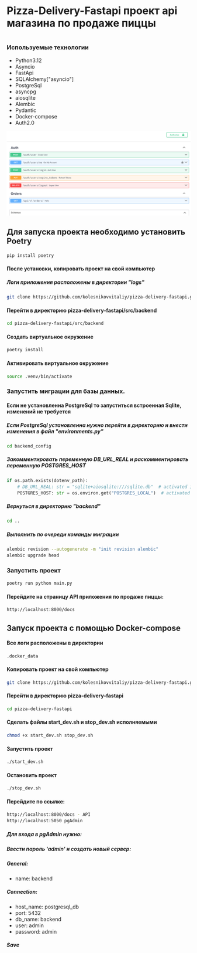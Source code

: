 # Pizza-Delivery-Fastapi проект api магазина по продаже пиццы 
#
### Используемые технологии    
* Python3.12
* Asyncio
* FastApi
* SQLAlchemy["asyncio"]
* PostgreSql
* asyncpg
* aiosqlite
* Alembic
* Pydantic
* Docker-compose
* Auth2.0

<div class="img-div">
  <img src="https://github.com/kolesnikovvitaliy/pizza-delivery-fastapi/blob/main/docs/img/scrin_1.png" width="800"/>
</div>

## Для запуска проекта необходимо установить Poetry
```bash
pip install poetry
```

#### После установки, копировать проект на свой компьютер
##### Логи приложения расположены в директории "logs"  
```bash
git clone https://github.com/kolesnikovvitaliy/pizza-delivery-fastapi.git
```
#### Перейти в директорию pizza-delivery-fastapi/src/backend
```bash
cd pizza-delivery-fastapi/src/backend
```
#### Создать виртуальное окружение 
```bash
poetry install
```
#### Активировать виртуальное окружение
```bash
source .venv/bin/activate
```
### Запустить миграции для базы данных.
#### Если не установленна PostgreSql то запуститься встроенная Sqlite, изменений не требуется
##### Если PostgreSql установленна нужно перейти в директорию и внести изменения в файл  "environments.py"
```bash
cd backend_config
```
##### Закомментировать переменную  DB_URL_REAL и раскомментировать переменную POSTGRES_HOST 
```python
if os.path.exists(dotenv_path):
    # DB_URL_REAL: str = "sqlite+aiosqlite:///sqlite.db"  # activated if local db sqlite
    POSTGRES_HOST: str = os.environ.get("POSTGRES_LOCAL")  # activated if local db postgres
```
##### Вернуться в директорию "backend"
```bash
cd ..
```
##### Выполнить по очереди команды миграции
```bash
alembic revision --autogenerate -m "init revision alembic"
alembic upgrade head
```

### Запустить проект
```bash
poetry run python main.py
```
#### Перейдите на страницу API приложения по продаже пиццы:
```bash
http://localhost:8000/docs
```
## Запуск проекта с помощью Docker-compose

#### Все логи расположены в директории  
```bash
.docker_data
```

#### Копировать проект на свой компьютер
```bash
git clone https://github.com/kolesnikovvitaliy/pizza-delivery-fastapi.git
```
#### Перейти в директорию pizza-delivery-fastapi
```bash
cd pizza-delivery-fastapi
```
#### Сделать файлы start_dev.sh и stop_dev.sh исполняемыми
```bash
chmod +x start_dev.sh stop_dev.sh
```
#### Запустить проект
```bash
./start_dev.sh
```
#### Остановить проект
```bash
./stop_dev.sh
```
#### Перейдите по ссылке:
```bash
http://localhost:8000/docs - API
http://localhost:5050 pgAdmin 
```
##### Для входа в pgAdmin нужно:
##### Ввести пароль 'admin' и создать новый сервер:
##### General:
* name: backend
##### Connection:
* host_name: postgresql_db
* port: 5432
* db_name: backend 
* user: admin
* password: admin
##### Save
